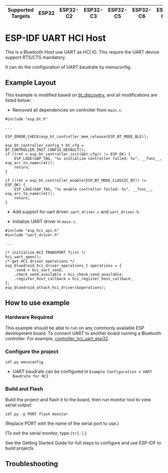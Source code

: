 | Supported Targets | ESP32 | ESP32-C2 | ESP32-C3 | ESP32-C5 | ESP32-C6 | ESP32-C61 | ESP32-H2 | ESP32-S3 |
| ----------------- | ----- | -------- | -------- | -------- | -------- | --------- | -------- | -------- |

ESP-IDF UART HCI Host
=====================

This is a Bluetooth Host use UART as HCI IO. This require the UART device support RTS/CTS mandatory.

It can do the configuration of UART baudrate by menuconfig.

## Example Layout

This example is modified based on [bt_discovery](../../classic_bt/bt_discovery), and all modifications are listed below:

- Removed all dependencies on controller from `main.c`.

```
#include "esp_bt.h"

...

ESP_ERROR_CHECK(esp_bt_controller_mem_release(ESP_BT_MODE_BLE));

esp_bt_controller_config_t bt_cfg = BT_CONTROLLER_INIT_CONFIG_DEFAULT();
if ((ret = esp_bt_controller_init(&bt_cfg)) != ESP_OK) {
    ESP_LOGE(GAP_TAG, "%s initialize controller failed: %s", __func__, esp_err_to_name(ret));
    return;
}

if ((ret = esp_bt_controller_enable(ESP_BT_MODE_CLASSIC_BT)) != ESP_OK) {
    ESP_LOGE(GAP_TAG, "%s enable controller failed: %s", __func__, esp_err_to_name(ret));
    return;
}
```

- Add support for uart driver: `uart_driver.c` and `uart_driver.h`.

- Initialize UART driver in `main.c`.

```
#include "esp_hci_api.h"
#include "uart_driver.h"

...

/* initialize HCI TRANSPORT first */
hci_uart_open();
/* get HCI driver operations */
esp_bluedroid_hci_driver_operations_t operations = {
    .send = hci_uart_send,
    .check_send_available = hci_check_send_available,
    .register_host_callback = hci_register_host_callback,
};
esp_bluedroid_attach_hci_driver(&operations);
```

## How to use example

### Hardware Required

This example should be able to run on any commonly available ESP development board. To connect UART to another board running a Bluetooth controller. For example, [controller_hci_uart_esp32](../../../hci/controller_hci_uart_esp32).

### Configure the project

```
idf.py menuconfig
```

- UART baudrate can be configured in `Example Configuration > UART Baudrate for HCI`

### Build and Flash

Build the project and flash it to the board, then run monitor tool to view serial output:

```
idf.py -p PORT flash monitor
```

(Replace PORT with the name of the serial port to use.)

(To exit the serial monitor, type ``Ctrl-]``.)

See the Getting Started Guide for full steps to configure and use ESP-IDF to build projects.

## Troubleshooting
